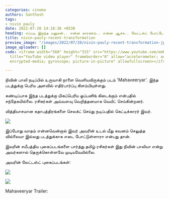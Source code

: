 ```yaml
---
categories: cinema
authors: Santhosh
tags:
- nivin pauly
date: 2022-07-20 14:18:36 +0530
heading: எப்படி இருந்த மனுசன்.. என்ன காரணம்.. என்ன ஆச்சு.. லேட்டஸ்ட் போட்டோஸ் வைரல்.
title: nivin-pauly-recent-transformation
preview_image: "/images/2022/07/20/nivin-pauly-recent-transformation-jpg.jpeg"
image_uploader: []
code: <iframe width="560" height="315" src="https://www.youtube.com/embed/vE4ltsdowyY"
  title="YouTube video player" frameborder="0" allow="accelerometer; autoplay; clipboard-write;
  encrypted-media; gyroscope; picture-in-picture" allowfullscreen></iframe>

---
```

நிவின் பாலி நடிப்பில் உருவாகி நாளை வெளியவிருக்கும் படம் 'Mahaveeryar'. இந்த படத்துக்கு பெரிய அளவில் எதிர்பார்ப்பு கிளம்பியுள்ளது.

கண்டிப்பாக இந்த படத்துக்கு மிகப்பெரிய ஓப்பனிங் கிடைக்கும் என்பதில் சந்தேகமில்லை. ரசிகர்கள் அவ்வளவு வெறித்தனமாக வெயிட் செய்கின்றனர்.

வித்தியாசமான கதாபத்திரங்களை செலக்ட் செய்து நடிப்பதில் கெட்டிக்காரர் இவர்.

![](/images/2022/07/20/nivin-pauly-recent-interview-1-jpg.jpeg)

இப்போது வாதம் என்னவென்றால் இவர் அவரின் உடல் மீது கவனம் செலுத்த வில்லையா இல்லது படத்துக்காக எடை போட்டுள்ளாரா என்பது தான்.

இவரின் சமீபத்திய புகைப்படங்களை பார்த்து தமிழ் ரசிகர்கள் இது நிவின் பாலியா என்று அவர்களால் தெருக்கொள்ளவே முடியவேயில்லை.

அவரின் லேட்டஸ்ட் புகைப்படங்கள்:

![](/images/2022/07/20/nivin-pauly-recent-interview-jpg.jpeg)

![](/images/2022/07/20/nivin-pauly-recent-interview-2-jpg.jpeg)

Mahaveeryar Trailer: